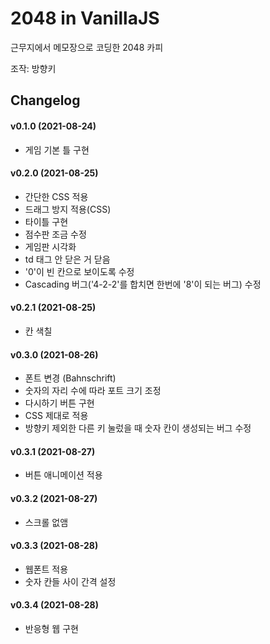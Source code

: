 # 2048 in VanillaJS

근무지에서 메모장으로 코딩한 2048 카피

조작: 방향키

## Changelog

#### v0.1.0 (2021-08-24)

- 게임 기본 틀 구현

#### v0.2.0 (2021-08-25)

- 간단한 CSS 적용
- 드래그 방지 적용(CSS)
- 타이틀 구현
- 점수판 조금 수정
- 게임판 시각화
- td 태그 안 닫은 거 닫음
- '0'이 빈 칸으로 보이도록 수정
- Cascading 버그('4-2-2'를 합치면 한번에 '8'이 되는 버그) 수정

#### v0.2.1 (2021-08-25)

- 칸 색칠

#### v0.3.0 (2021-08-26)

- 폰트 변경 (Bahnschrift)
- 숫자의 자리 수에 따라 포트 크기 조정
- 다시하기 버튼 구현
- CSS 제대로 적용
- 방향키 제외한 다른 키 눌렀을 때 숫자 칸이 생성되는 버그 수정

#### v0.3.1 (2021-08-27)

- 버튼 애니메이션 적용

#### v0.3.2 (2021-08-27)

- 스크롤 없앰

#### v0.3.3 (2021-08-28)

- 웹폰트 적용
- 숫자 칸들 사이 간격 설정

#### v0.3.4 (2021-08-28)

- 반응형 웹 구현